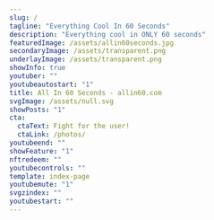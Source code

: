 ```yaml
---
slug: /
tagline: "Everything Cool In 60 Seconds"
description: "Everything cool in ONLY 60 seconds"
featuredImage: /assets/allin60seconds.jpg
secondaryImage: /assets/transparent.png
underlayImage: /assets/transparent.png
showInfo: true
youtuber: ""
youtubeautostart: "1"
title: All In 60 Seconds - allin60.com
svgImage: /assets/null.svg
showPosts: "1"
cta:
  ctaText: Fight for the user!
  ctaLink: /photos/
youtubeend: ""
showFeature: "1"
nftredeem: ""
youtubecontrols: ""
template: index-page
youtubemute: "1"
svgzindex: ""
youtubestart: ""
---
```


